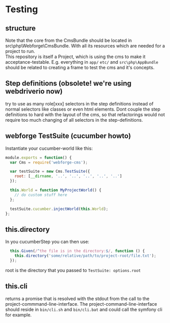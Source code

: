# Testing

## structure

Note that the core from the CmsBundle should be located in src\php\Webforge\CmsBundle. With all its resources which are needed for a project to run.  
This repository is itself a Project, which is using the cms to make it acceptance-testable. E.g. everything in `app/` `etc/` and `src\php\AppBundle` should be related to creating a frame to test the cms and it's concepts.


## Step definitions (**obsolete!** we're using webdriverio now)

try to use as many role[xxx] selectors in the step definitions instead of normal selectors like classes or even html elements. Dont couple the step definitions to hard with the layout of the cms, so that refactorings would not require too much changing of all selectors in the step-definitions.

## webforge TestSuite (cucumber howto)

Instantiate your cucumber-world like this:

```js
module.exports = function() {
  var Cms = require('webforge-cms');

  var testSuite = new Cms.TestSuite({
    root: [__dirname, '..', '..', '..', '..', '..']
  });

  this.World = function MyProjectWorld() {
    // do custom stuff here
  };

  testSuite.cucumber.injectWorld(this.World);
};
```

## this.directory

In you cucumberStep you can then use:

```js
  this.Given(/^the file is in the directory:$/, function () {
    this.directory('some/relative/path/to/project-root/file.txt');
  });
```

root is the directory that you passed to `TestSuite: options.root`

## this.cli

returns a promise that is resolved with the stdout from the call to the project-commmand-line-interface. The project-command-line-interface should reside in `bin/cli.sh` and `bin/cli.bat` and could call the symfony cli for example.